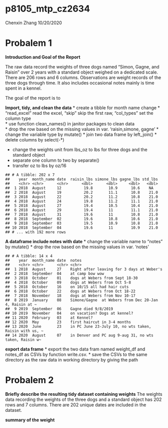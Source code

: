 p8105\_mtp\_cz2634
================
Chenxin Zhang
10/20/2020

# Probalem 1

**Introduction and Goal of the Report**

The raw data record the weights of three dogs named “Simon, Gagne, and
Raisin” over 2 years with a standard object weighed on a dedicated
scale. There are 206 rows and 6 columns. Observations are weight records
of the three dogs through time. It also includes occasional notes mainly
is time spent in a kennel.

The goal of the report is to

**Import, tidy, and clean the data** \* create a tibble for month name
change \* “read\_excel” read the excel, “skip” skip the first raw,
“col\_types” set the column type  
\* use function clean\_names() in janitor packages to clean data  
\* drop the row based on the missing values in var. ‘raisin,simone,
gagne’ \* change the variable type by mutate() \* join two data frame by
left\_join() \* delete columns by select(-\*)

  - change the weights unit from lbs\_oz to lbs for three dogs and the
    standard object
  - separate one column to two by separate()
  - transfer oz to lbs by oz/16

<!-- end list -->

    ## # A tibble: 202 x 7
    ##    year  month_name date  raisin_lbs simone_lbs gagne_lbs std_lbs
    ##    <chr> <chr>      <chr>      <dbl>      <dbl>     <dbl>   <dbl>
    ##  1 2018  August     12          19.8       10.9      10.6    NA  
    ##  2 2018  August     19          20.2       11.1      10.8    21.0
    ##  3 2018  August     22          20.2       11.2      10.8    21.0
    ##  4 2018  August     24          19.8       11.2      11.1    21.0
    ##  5 2018  August     27          19.4       10.5      10.4    21.0
    ##  6 2018  August     29          19.4       11        11.1    21.0
    ##  7 2018  August     31          19.6       11        10.8    21.0
    ##  8 2018  September  02          19.6       10.8      10.6    21.0
    ##  9 2018  September  03          19.5       10.9      10.8    21.0
    ## 10 2018  September  04          19.6       11        10.9    21.0
    ## # ... with 192 more rows

**A dataframe include notes with date** \* change the variable name to
“notes” by mutate() \* drop the row based on the missing values in
var. ‘notes’

    ## # A tibble: 14 x 4
    ##    year  month_name date  notes                                                 
    ##    <chr> <chr>      <chr> <chr>                                                 
    ##  1 2018  August     27    Right after leaving for 3 days at Weber's             
    ##  2 2018  September  04    at camp bow wow                                       
    ##  3 2018  October    01    dogs at Webers from Sept 18-30                        
    ##  4 2018  October    09    dogs at Webers from Oct 5-8                           
    ##  5 2018  October    16    on 10/15 all had hair cuts                            
    ##  6 2018  October    22    dogs at Webers from Oct 18-22                         
    ##  7 2018  November   18    dogs at Webers from Nov 10-17                         
    ##  8 2019  January    08    Simone/Gagne  at Webers from Dec 20-Jan 4, Raisin at ~
    ##  9 2019  September  06    Gagne died 9/8/2019                                   
    ## 10 2019  November   04    on vacation? Dogs at kennel?                          
    ## 11 2020  February   03    at Kennel?                                            
    ## 12 2020  May        23    first haircut in 3-4 months                           
    ## 13 2020  June       23    in PC June 23-July 10, no wts taken, Raisin with us, ~
    ## 14 2020  August     07    in Denver and PC aug 9-aug 31, no wts taken, Raisin w~

**export data frame** \* export the two data fram named weight\_df and
notes\_df as CSVs by function write.csv. \* save the CSVs to the same
directory as the raw data in working directory by giving the path

# Probalem 2

**Briefly describe the resulting tidy dataset containing weights** The
weights data recording the weights of the three dogs and a standard
object has 202 rows and 7 columns. There are 202 unique dates are
included in the dataset.

**summary of the weight**
